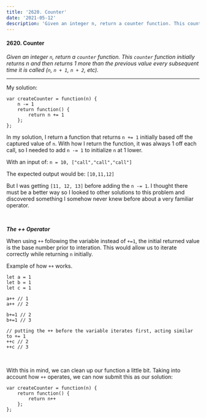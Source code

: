 ```yaml
---
title: '2620. Counter'
date: '2021-05-12'
description: 'Given an integer n, return a counter function. This counter function initially returns n and then returns 1 more than the previous value every subsequent time it is called'
---
```


#### 2620. Counter
*Given an integer `n`, return a `counter` function. This `counter` function initially returns n and then returns 1 more than the previous value every subsequent time it is called (`n`, `n + 1`, `n + 2`, etc).*

---

My solution:
```
var createCounter = function(n) {
    n -= 1
    return function() {
        return n += 1
    };
};
```

In my solution, I return a function that returns `n += 1` initially based off the
captured value of `n`. With how I return the function, it was always 1 off each call, 
so I needed to add `n -= 1` to initialize `n` at 1 lower.

With an input of: `n = 10, ["call","call","call"]`

The expected output would be: `[10,11,12]`

But I was getting `[11, 12, 13]` before adding the `n -= 1`. I thought there must
be a better way so I looked to other solutions to this problem and discovered
something I somehow never knew before about a very familiar operator. 

<br>

***The ++ Operator***

When using `++` following the variable instead of `+=1`, the initial returned 
value is the base number prior to interation. This would allow us to iterate 
correctly while returning `n` initially. 

Example of how `++` works.
```
let a = 1
let b = 1
let c = 1

a++ // 1
a++ // 2

b+=1 // 2
b+=1 // 3

// putting the ++ before the variable iterates first, acting similar to += 1
++c // 2
++c // 3
```
<br>

With this in mind, we can clean up our function a little bit. Taking into account
how `++` operates, we can now submit this as our solution:
```
var createCounter = function(n) {
    return function() {
        return n++
    };
};
```